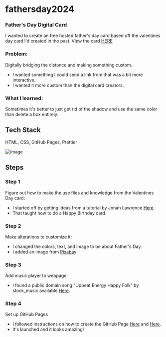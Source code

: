 # fathersday2024
### Father's Day Digital Card
I wanted to create an free hosted father's day card based off the valentines day card I'd created in the past. 
View the card [HERE](https://mindfultatiana.github.io/fathersday2024/)

### Problem: 
Digitally bridging the distance and making something custom. 
-  I wanted something I could send a link from that was a bit more interactive.
-  I wanted it more custom than the digital card creators.

### What I learned:
Sometimes it's better to just get rid of the shadow and use the same color than delete a box entirely.

## Tech Stack
HTML, CSS, GitHub Pages, Prettier

![image](https://github.com/mindfultatiana/fathersday2024/assets/13071148/6b3b85c0-b34c-4faf-a7dd-795183f4d451)

## Steps
### Step 1
Figure out how to make the use files and knowledge from the Valentines Day card:
  - I started off by getting ideas from a tutorial by Jonah Lawrence [Here](https://www.youtube.com/watch?v=BVX7kZ4GM-g). 
  - That taught how to do a Happy Birthday card.
### Step 2
Make alterations to customize it:
-  I changed the colors, text, and image to be about Father's Day.
-  I added an image from [Pixabay](https://pixabay.com/illustrations/fathers-day-happy-father-dad-8039365/)

### Step 3
Add music player to webpage:
-  I found a public domain song "Upbeat Energy Happy Folk" by stock_music available [Here](https://pixabay.com/music/happy-childrens-tunes-upbeat-energy-happy-folk-157754/).

### Step 4
Set up GitHub Pages
-  I followed instructions on how to create the GitHub Page [Here](https://pages.github.com/) and [Here](https://docs.github.com/en/pages/getting-started-with-github-pages/creating-a-github-pages-site).
-  It's launched and it looks amazing!
